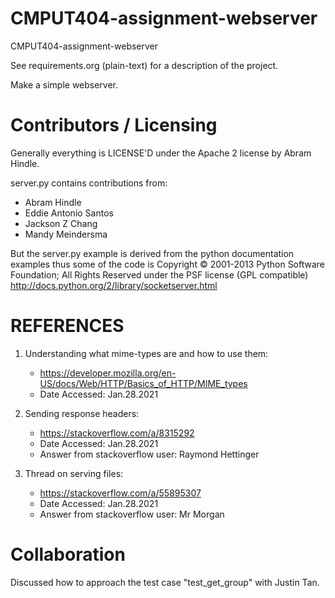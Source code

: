 CMPUT404-assignment-webserver
=============================

CMPUT404-assignment-webserver

See requirements.org (plain-text) for a description of the project.

Make a simple webserver.

Contributors / Licensing
========================

Generally everything is LICENSE'D under the Apache 2 license by Abram Hindle.

server.py contains contributions from:

* Abram Hindle
* Eddie Antonio Santos
* Jackson Z Chang
* Mandy Meindersma 

But the server.py example is derived from the python documentation
examples thus some of the code is Copyright © 2001-2013 Python
Software Foundation; All Rights Reserved under the PSF license (GPL
compatible) http://docs.python.org/2/library/socketserver.html

REFERENCES 
========================

1. Understanding what mime-types are and how to use them:
    * https://developer.mozilla.org/en-US/docs/Web/HTTP/Basics_of_HTTP/MIME_types
    * Date Accessed: Jan.28.2021

2. Sending response headers:
    * https://stackoverflow.com/a/8315292 
    * Date Accessed: Jan.28.2021
    * Answer from stackoverflow user: Raymond Hettinger 

3. Thread on serving files:
    * https://stackoverflow.com/a/55895307
    * Date Accessed: Jan.28.2021
    * Answer from stackoverflow user: Mr Morgan 

Collaboration 
========================
Discussed how to approach the test case "test_get_group" with Justin Tan.